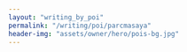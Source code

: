 ```yaml
---
layout: "writing_by_poi"
permalink: "/writing/poi/parcmasaya"
header-img: "assets/owner/hero/pois-bg.jpg"
---
```

